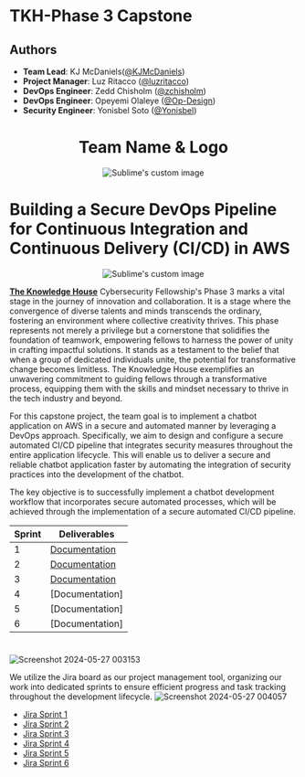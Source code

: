 # TKH-Phase 3 Capstone
## Authors

- **Team Lead**: KJ McDaniels([@KJMcDaniels](https://github.com/KJMcDaniels))
- **Project Manager**: Luz Ritacco ([@luzritacco](luzyritacco23@outlook.com))
- **DevOps Engineer**: Zedd Chisholm ([@zchisholm](https://github.com/zchisholm))
- **DevOps Engineer**: Opeyemi Olaleye ([@Op-Design](https://github.com/Op-Design))
- **Security Engineer**: Yonisbel Soto ([@Yonisbel](https://github.com/Yonisbel))
##

<h1 align="center">Team Name & Logo </h1>
<p align="center">
    <img src="https://github.com/KJMcDaniels/DevOps-Pipeline-for-CI-CD/assets/151267325/a330631b-e6d2-4ae8-b8c8-950f86cb36f4cfc6ffdabb6=true" alt="Sublime's custom image" />
</p>

#
# Building a Secure DevOps Pipeline for Continuous Integration and Continuous Delivery (CI/CD) in AWS
<p align="center">
    <img src="https://github.com/KJMcDaniels/DevOps-Pipeline-for-CI-CD/assets/151267325/a843462b-02c8-4365-ba0b-2de02e6b487cfc6ffdabb6=true" alt="Sublime's custom image" />
</p>


[**The Knowledge House**](https://www.linkedin.com/school/theknowledgehouse/) Cybersecurity Fellowship's Phase 3 marks a vital stage in the journey of innovation and collaboration. It is a stage where the convergence of diverse talents and minds transcends the ordinary, fostering an environment where collective creativity thrives. This phase represents not merely a privilege but a cornerstone that solidifies the foundation of teamwork, empowering fellows to harness the power of unity in crafting impactful solutions. It stands as a testament to the belief that when a group of dedicated individuals unite, the potential for transformative change becomes limitless. The Knowledge House exemplifies an unwavering commitment to guiding fellows through a transformative process, equipping them with the skills and mindset necessary to thrive in the tech industry and beyond.

For this capstone project, the team  goal is to implement a chatbot application on AWS in a secure and automated manner by leveraging a DevOps approach. Specifically, we aim to design and configure a secure automated CI/CD pipeline that integrates security measures throughout the entire application lifecycle. This will enable us to deliver a secure and reliable chatbot application faster by automating the integration of security practices into the development of the chatbot.

The key objective is to successfully implement a chatbot development workflow that incorporates secure automated processes, which will be achieved through the implementation of a secure automated CI/CD pipeline. 


| Sprint  | Deliverables |
| ------------- | ------------- |
| 1  |[Documentation](https://drive.google.com/drive/folders/1Ml1jUuZwh5hs8ICMRKJdI92ciLsBzDEO)  |
| 2  |[Documentation](https://drive.google.com/drive/folders/1Ml1jUuZwh5hs8ICMRKJdI92ciLsBzDEO)  |
| 3  | [Documentation](https://drive.google.com/drive/home)  |
| 4  | [Documentation] |
| 5  | [Documentation] |
| 6  | [Documentation]  |

#


  ![Screenshot 2024-05-27 003153](https://github.com/luzritacco/Capstone/assets/151267325/9694dc0b-2f4e-4078-bfce-f30ced83caf6)
  
We utilize the Jira board as our project management tool, organizing our work into dedicated sprints to ensure efficient progress and task tracking throughout the development lifecycle.
![Screenshot 2024-05-27 004057](https://github.com/luzritacco/Capstone/assets/151267325/d4608c10-3435-41d1-8858-7a47db63de1d)
- [Jira Sprint 1](https://drive.google.com/file/d/1cAfE9Gec2ZMu2iuJbmqmXl83Ikt-I9v2/view?usp=drive_link)
- [Jira Sprint 2](https://drive.google.com/file/d/1fvgYv9761iXuqqHfDaN7ArgCLuL9N4kG/view?usp=drive_link)
- [Jira Sprint 3](https://drive.google.com/file/d/1CupvPBGb845Jw0tgifuF3NnfM7pTuwts/view?usp=drive_link)
- [Jira Sprint 4](https://drive.google.com/file/d/1eixECuMqg9HAKwFp5x8oKtnpUuj0XSB1/view?usp=drive_link)
- [Jira Sprint 5](https://drive.google.com/file/d/1osHy-G2Vv47cvXbzUpiHNAMD9PiB88Oo/view?usp=drive_link)
- [Jira Sprint 6](https://drive.google.com/file/d/1r_L4vZGw2ZRWQmLnYQjzaaUYk9vGnJFr/view?usp=drive_link)


 ##
